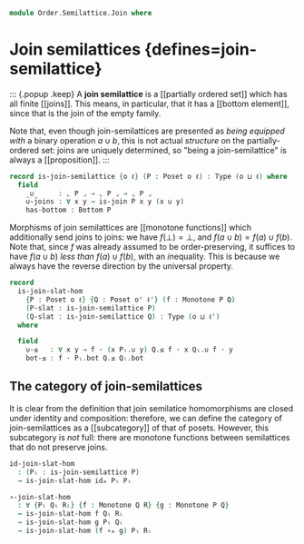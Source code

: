 <!--
```agda
open import Cat.Functor.Subcategory
open import Cat.Prelude

open import Data.Fin.Indexed
open import Data.Fin.Finite
open import Data.Fin.Base hiding (_≤_)

open import Order.Diagram.Bottom
open import Order.Diagram.Join
open import Order.Diagram.Lub
open import Order.Base

import Cat.Reasoning

import Order.Diagram.Join.Reasoning as Joins
import Order.Reasoning
```
-->

```agda
module Order.Semilattice.Join where
```

# Join semilattices {defines=join-semilattice}

::: {.popup .keep}
A **join semilattice** is a [[partially ordered set]] which has all
finite [[joins]]. This means, in particular, that it has a [[bottom
element]], since that is the join of the empty family.

Note that, even though join-semilattices are presented as _being
equipped with_ a binary operation $a \cup b$, this is not actual
*structure* on the partially-ordered set: joins are uniquely determined,
so "being a join-semilattice" is always a [[proposition]].
:::

```agda
record is-join-semilattice {o ℓ} (P : Poset o ℓ) : Type (o ⊔ ℓ) where
  field
    _∪_     : ⌞ P ⌟ → ⌞ P ⌟ → ⌞ P ⌟
    ∪-joins : ∀ x y → is-join P x y (x ∪ y)
    has-bottom : Bottom P
```

<!--
```agda
  infixr 24 _∪_

  open Joins ∪-joins public
  open Bottom has-bottom using (bot; ¡) public

abstract
  is-join-semilattice-is-prop
    : ∀ {o ℓ} {P : Poset o ℓ}
    → is-prop (is-join-semilattice P)
  is-join-semilattice-is-prop {P = P} p q = path where
    open Order.Diagram.Bottom P using (H-Level-Bottom)
    open is-join-semilattice
    module p = is-join-semilattice p
    module q = is-join-semilattice q

    joinp : ∀ x y → x p.∪ y ≡ x q.∪ y
    joinp x y = join-unique (p.∪-joins x y) (q.∪-joins x y)

    path : p ≡ q
    path i ._∪_ x y     = joinp x y i
    path i .∪-joins x y = is-prop→pathp (λ i → hlevel {T = is-join P x y (joinp x y i)} 1) (p.∪-joins x y) (q.∪-joins x y) i
    path i .has-bottom  = hlevel {T = Bottom P} 1 p.has-bottom q.has-bottom i

private variable
  o ℓ o' ℓ' : Level
  P Q R : Poset o ℓ

instance
  H-Level-is-join-semilattice : ∀ {n} → H-Level (is-join-semilattice P) (suc n)
  H-Level-is-join-semilattice = prop-instance is-join-semilattice-is-prop
```
-->

Morphisms of join semilattices are [[monotone functions]] which
additionally send joins to joins: we have $f(\bot) = \bot$, and $f(a
\cup b) = f(a) \cup f(b)$. Note that, since $f$ was already assumed to
be order-preserving, it suffices to have $f(a \cup b)$ *less than* $f(a)
\cup f(b)$, with an *in*equality. This is because we always have the
reverse direction by the universal property.

```agda
record
  is-join-slat-hom
    {P : Poset o ℓ} {Q : Poset o' ℓ'} (f : Monotone P Q)
    (P-slat : is-join-semilattice P)
    (Q-slat : is-join-semilattice Q) : Type (o ⊔ ℓ')
  where
```

<!--
```agda
  no-eta-equality
  private
    module P = Poset P
    module Pₗ = is-join-semilattice P-slat
    module Q = Order.Reasoning Q
    module Qₗ = is-join-semilattice Q-slat
    open is-join
```
-->

```agda
  field
    ∪-≤   : ∀ x y → f · (x Pₗ.∪ y) Q.≤ f · x Qₗ.∪ f · y
    bot-≤ : f · Pₗ.bot Q.≤ Qₗ.bot
```

<!--
```agda
  pres-∪ : ∀ x y → f · (x Pₗ.∪ y) ≡ f · x Qₗ.∪ f · y
  pres-∪ x y = Q.≤-antisym (∪-≤ x y) $ Qₗ.∪-universal (f · (x Pₗ.∪ y))
    (f .pres-≤ Pₗ.l≤∪)
    (f .pres-≤ Pₗ.r≤∪)

  pres-bot : f · Pₗ.bot ≡ Qₗ.bot
  pres-bot = Q.≤-antisym bot-≤ Qₗ.¡

  pres-joins
    : ∀ {x y m}
    → is-join P x y m
    → is-join Q (f · x) (f · y) (f · m)
  pres-joins join .is-join.l≤join = f .pres-≤ (join .l≤join)
  pres-joins join .is-join.r≤join = f .pres-≤ (join .r≤join)
  pres-joins {x = x} {y = y} {m = m} join .is-join.least lb fx≤lb fy≤lb =
    f · m            Q.≤⟨ f .pres-≤ (join .least (x Pₗ.∪ y) Pₗ.l≤∪ Pₗ.r≤∪) ⟩
    f · (x Pₗ.∪ y)   Q.≤⟨ ∪-≤ x y ⟩
    f · x Qₗ.∪ f · y Q.≤⟨ Qₗ.∪-universal lb fx≤lb fy≤lb ⟩
    lb               Q.≤∎

  pres-bottoms
    : ∀ {b}
    → is-bottom P b
    → is-bottom Q (f · b)
  pres-bottoms {b = b} b-bot x =
    f · b      Q.≤⟨ f .pres-≤ (b-bot Pₗ.bot) ⟩
    f · Pₗ.bot Q.≤⟨ bot-≤ ⟩
    Qₗ.bot     Q.≤⟨ Qₗ.¡ ⟩
    x          Q.≤∎

open is-join-slat-hom

unquoteDecl H-Level-is-join-slat-hom = declare-record-hlevel 1 H-Level-is-join-slat-hom (quote is-join-slat-hom)

open Poset
```
-->

## The category of join-semilattices

It is clear from the definition that join semilatice homomorphisms are
closed under identity and composition: therefore, we can define the
category of join-semilattices as a [[subcategory]] of that of posets.
However, this subcategory is *not* full: there are monotone functions
between semilattices that do not preserve joins.

```agda
id-join-slat-hom
  : (Pₗ : is-join-semilattice P)
  → is-join-slat-hom idₘ Pₗ Pₗ

∘-join-slat-hom
  : ∀ {Pₗ Qₗ Rₗ} {f : Monotone Q R} {g : Monotone P Q}
  → is-join-slat-hom f Qₗ Rₗ
  → is-join-slat-hom g Pₗ Qₗ
  → is-join-slat-hom (f ∘ₘ g) Pₗ Rₗ
```

<!--
```agda
id-join-slat-hom {P = P} _ .∪-≤ _ _ = P .≤-refl
id-join-slat-hom {P = P} _ .bot-≤   = P .≤-refl

∘-join-slat-hom {R = R} {f = f} {g = g} f-pres g-pres .∪-≤ x y =
  R .≤-trans (f .pres-≤ (g-pres .∪-≤ x y)) (f-pres .∪-≤ (g · x) (g · y))
∘-join-slat-hom {R = R} {f = f} {g = g} f-pres g-pres .bot-≤ =
  R .≤-trans (f .pres-≤ (g-pres .bot-≤)) (f-pres .bot-≤)

Join-slats-subcat : ∀ o ℓ → Subcat (Posets o ℓ) (o ⊔ ℓ) (o ⊔ ℓ)
Join-slats-subcat o ℓ .Subcat.is-ob       = is-join-semilattice
Join-slats-subcat o ℓ .Subcat.is-hom      = is-join-slat-hom
Join-slats-subcat o ℓ .Subcat.is-hom-prop _ _ _ = hlevel 1
Join-slats-subcat o ℓ .Subcat.is-hom-id   = id-join-slat-hom
Join-slats-subcat o ℓ .Subcat.is-hom-∘    = ∘-join-slat-hom

Join-slats : ∀ o ℓ → Precategory (lsuc o ⊔ lsuc ℓ) (o ⊔ ℓ)
Join-slats o ℓ = Subcategory (Join-slats-subcat o ℓ)

module Join-slats {o} {ℓ} = Cat.Reasoning (Join-slats o ℓ)

Join-slats→Posets : ∀ {o ℓ} → Functor (Join-slats o ℓ) (Posets o ℓ)
Join-slats→Posets = Forget-subcat

Join-slats↪Sets : ∀ {o ℓ} → Functor (Join-slats o ℓ) (Sets o)
Join-slats↪Sets = Posets↪Sets F∘ Join-slats→Posets

Join-semilattice : ∀ o ℓ → Type _
Join-semilattice o ℓ = Join-slats.Ob {o} {ℓ}
```
-->
